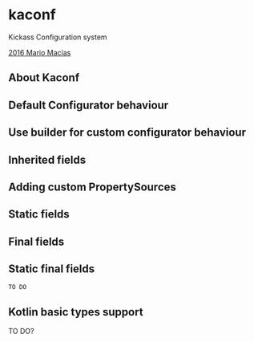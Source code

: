 # kaconf

Kickass Configuration system

[2016 Mario Macías](http://github.com/mariomac)

## About Kaconf

## Default Configurator behaviour

## Use builder for custom configurator behaviour

## Inherited fields

## Adding custom PropertySources

## Static fields

## Final fields

## Static final fields

    TO DO

## Kotlin basic types support
TO DO?